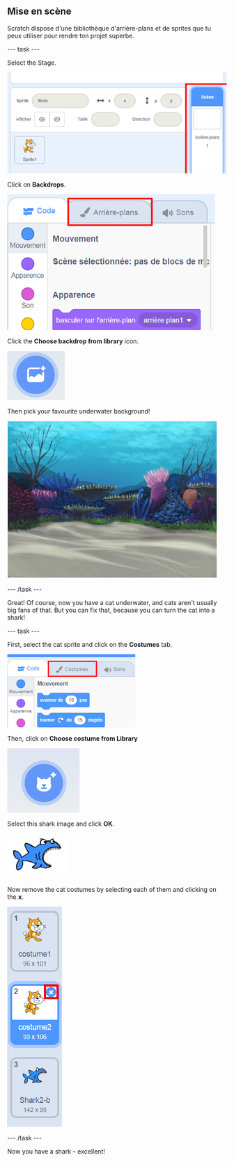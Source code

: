 ## Mise en scène

Scratch dispose d'une bibliothèque d'arrière-plans et de sprites que tu peux utiliser pour rendre ton projet superbe.

\--- task \---

Select the Stage.

![Selecting the stage](images/looksSelectStage.png)

Click on **Backdrops**.

![The Backdrops tab](images/looksBackdrops.png)

Click the **Choose backdrop from library** icon.

![The Choose backdrop icon](images/looksChooseBg.png)

Then pick your favourite underwater background!

![An underwater scene](images/looksUnderwater.png)

\--- /task \---

Great! Of course, now you have a cat underwater, and cats aren't usually big fans of that. But you can fix that, because you can turn the cat into a shark!

\--- task \---

First, select the cat sprite and click on the **Costumes** tab.

![](images/cool2.png)

Then, click on **Choose costume from Library**

![](images/cool3.png)

Select this shark image and click **OK**.

![The shark costume](images/looksShark.png)

Now remove the cat costumes by selecting each of them and clicking on the **x**.

![](images/coolDeleteCostumes.png)

\--- /task \---

Now you have a shark – excellent!